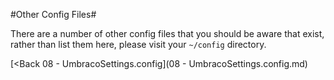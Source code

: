#Other Config Files#

There are a number of other config files that you should be aware that exist, rather than list them here, please visit your `~/config` directory.

[<Back 08 - UmbracoSettings.config](08 - UmbracoSettings.config.md)